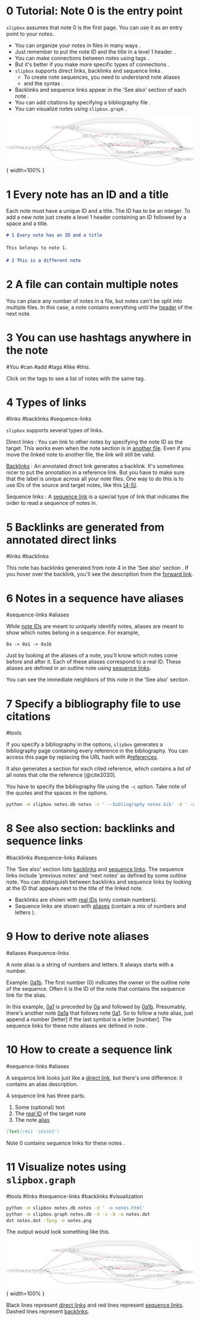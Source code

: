 # 0 Tutorial: Note 0 is the entry point

`slipbox` assumes that note 0 is the first page.
You can use it as an entry point to your notes.

- You can organize your notes in files in many ways [](#2 '0b').
- Just remember to put the note ID and the title in a level 1 header. [](#1 '0a').
- You can make connections between notes using tags [](#3 '0c').
- But it's better if you make more specific types of connections [](#4 '0a1').
- `slipbox` supports direct links, backlinks [](#5 '0a1a') and sequence links [](#6 '0a1b').
    + To create note sequences, you need to understand note aliases [](#9 '0a1b1')
    + and the syntax [](#10 '0a1b2').
- Backlinks and sequence links appear in the 'See also' section of each note [](#8 '0a2').
- You can add citations by specifying a bibliography file [](#7 '0d').
- You can visualize notes using `slipbox.graph` [](#11 '0e').

![](tutorial.png){ width=100% }

# 1 Every note has an ID and a title

Each note must have a unique ID and a title.
The ID has to be an integer.
To add a new note just create a level 1 header containing an ID followed
by a space and a title.

```markdown
# 1 Every note has an ID and a title

This belongs to note 1.

# 2 This is a different note
```

# 2 A file can contain multiple notes

You can place any number of notes in a file, but notes can't be split
into multiple files.
In this case, a note contains everything until the [header][2-1] of the
next note.

[2-1]: #1 "Notes in a single file are separated by headers."

# 3 You can use hashtags anywhere in the note

#You #can #add #tags #like #this.

Click on the tags to see a list of notes with the same tag.

# 4 Types of links
#links #backlinks #sequence-links

`slipbox` supports several types of links.

Direct links
:   You can link to other notes by specifying the note ID as the target.
    This works even when the note section is in [another file](#2).
    Even if you move the linked note to another file, the link will
    still be valid.

[Backlinks](#5 "An annotated direct link generates a backlink.")
:   An annotated direct link generates a backlink.
    It's sometimes nicer to put the annotation in a reference link.
    But you have to make sure that the label is unique across all your
    note files.
    One way to do this is to use IDs of the source and target notes,
    like this [\[4-5\]][4-5].

Sequence links
:   A [sequence link](#6) is a special type of link that indicates the
    order to read a sequence of notes in.

[4-5]: #5 "This creates another backlink."

# 5 Backlinks are generated from annotated direct links
#links #backlinks

This note has backlinks generated from note 4 in the 'See also' section
[][5-8].
If you hover over the backlink, you'll see the description from the
[forward link](#4).

[5-8]: #8 "The See also section contains generated backlinks."

# 6 Notes in a sequence have aliases
#sequence-links #aliases

While [note IDs][6-1] are meant to uniquely identify notes,
aliases are meant to show which notes belong in a sequence.
For example,
```
0a -> 0a1 -> 0a1b
```

Just by looking at the aliases of a note, you'll know which notes come
before and after it.
Each of these aliases correspond to a real ID.
These aliases are defined in an outline note using
[sequence links](#10).

You can see the immediate neighbors of this note in the 'See also'
section [][6-8].

[6-1]: #1 "Notes can have alias IDs."
[6-8]: #8
    "The aliases of the sequence neighbors of a note appear in the
    See also section."

# 7 Specify a bibliography file to use citations
#tools

If you specify a bibliography in the options, `slipbox` generates a
bibliography page containing every reference in the bibliography.
You can access this page by replacing the URL hash with
\#[references](#references).

It also generates a section for each cited reference, which contains a
list of all notes that cite the reference [@cite2020].

You have to specify the bibliography file using the `-c` option.
Take note of the quotes and the spaces in the options.

```bash
python -m slipbox notes.db notes -c ' --bibliography notes.bib' -d ' -o notes.html'
```

# 8 See also section: backlinks and sequence links
#backlinks #sequence-links #aliases

The 'See also' section lists [backlinks][8-5] and [sequence links][8-6].
The sequence links include 'previous notes' and 'next notes' as defined
by some outline note.
You can distinguish between backlinks and sequence links by looking at
the ID that appears next to the title of the linked note.

-   Backlinks are shown with [real IDs](#1) (only contain numbers).
-   Sequence links are shown with [aliases](#6) (contain a mix of
    numbers and letters [](#9)).

[8-5]: #5 "Backlinks appear in the See also section."
[8-6]: #6 "Immediate neighbors appear in the See also section."

# 9 How to derive note aliases
#aliases #sequence-links

A note alias is a string of numbers and letters.
It always starts with a number.

Example: [0a1b](#6).
The first number (0) indicates the owner or the outline note of the
sequence.
Often it is the ID of the note that contains the sequence link for the
alias.

In this example, [0a1](#4) is preceded by [0a](#1) and followed by
[0a1b](#6).
Presumably, there's another note [0a1a](#5) that follows note [0a1](#4).
So to follow a note alias, just append a number \[letter\] if the last
symbol is a letter \[number\].
The sequence links for these note aliases are defined in note [](#0).

# 10 How to create a sequence link
#sequence-links #aliases

A sequence link looks just like a [direct link](#4),
but there's one difference: it contains an alias description.

A sequence link has three parts.

1. Some (optional) text
2. The [real ID](#1) of the target note
3. The note [alias][10-6]

```markdown
[Text](#11 '10a1b3')
```

Note 0 contains sequence links for these notes [](#0).

[10-6]: #6 "The note alias is used to annotate a sequence link."

# 11 Visualize notes using `slipbox.graph`
#tools #links #sequence-links #backlinks #visualization

```bash
python -m slipbox notes.db notes -d ' -o notes.html'
python -m slipbox.graph notes.db -d -s -b -o notes.dot
dot notes.dot -Tpng -o notes.png
```

The output would look something like this.

![](tutorial.png){ width=100% }

Black lines represent [direct links][11-4] and red lines represent
[sequence links][11-10].
Dashed lines represent [backlinks][11-5].

[11-4]: #4 "Direct links can be visualized using slipbox.graph."
[11-5]: #5 "Backlinks can be visualized using slipbox.graph."
[11-10]: #10 "Sequence links can be visualized using slipbox.graph."
